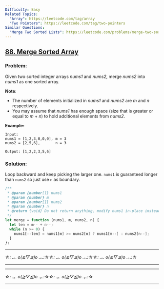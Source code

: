 ```yaml
---
Difficulty: Easy
Related Topics:
  "Array": https://leetcode.com/tag/array
  "Two Pointers": https://leetcode.com/tag/two-pointers
Similar Questions:
  "Merge Two Sorted Lists": https://leetcode.com/problems/merge-two-sorted-lists
---
```


## [88. Merge Sorted Array](https://leetcode.com/problems/merge-sorted-array/description/)

### Problem:

Given two sorted integer arrays _nums1_ and _nums2_, merge _nums2_ into _nums1_ as one sorted array.

**Note:**

- The number of elements initialized in _nums1_ and _nums2_ are _m_ and _n_ respectively.
- You may assume that _nums1_ has enough space (size that is greater or equal to _m_ + _n_) to hold additional elements from _nums2_.

**Example:**

```
Input:
nums1 = [1,2,3,0,0,0], m = 3
nums2 = [2,5,6],       n = 3

Output: [1,2,2,3,5,6]
```

### Solution:

Loop backward and keep picking the larger one. `nums1` is guaranteed longer than `nums2` so just use `n` as boundary.

```javascript
/**
 * @param {number[]} nums1
 * @param {number} m
 * @param {number[]} nums2
 * @param {number} n
 * @return {void} Do not return anything, modify nums1 in-place instead.
 */
let merge = function (nums1, m, nums2, n) {
  let len = m-- + n--;
  while (n >= 0) {
    nums1[--len] = nums1[m] >= nums2[n] ? nums1[m--] : nums2[n--];
  }
};
```

---
☆*: .｡. o(≧▽≦)o .｡.:*☆☆*: .｡. o(≧▽≦)o .｡.:*☆☆*: .｡. o(≧▽≦)o .｡.:*☆

---
---

☆*: .｡. o(≧▽≦)o .｡.:*☆☆*: .｡. o(≧▽≦)o .｡.:*☆

---
